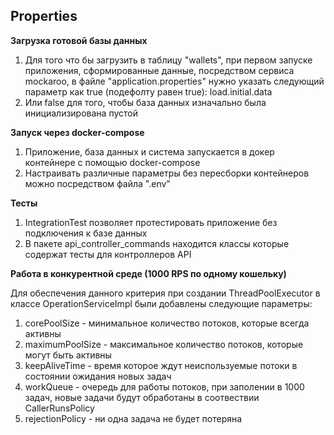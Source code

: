 ## Properties

**Загрузка готовой базы данных**
1. Для того что бы загрузить в таблицу "wallets", при первом запуске приложения, сформированные данные, посредством сервиса mockaroo, 
в файле "application.properties" нужно указать следующий параметр как true (подефолту равен true): 
load.initial.data
2. Или false для того, чтобы база данных изначально была инициализирована пустой

**Запуск через docker-compose**
1. Приложение, база данных и система запускается в докер контейнере с помощью docker-compose
2. Настраивать различные параметры без пересборки контейнеров можно посредством файла ".env"

**Тесты**
1. IntegrationTest позволяет протестировать приложение без подключения к базе данных
2. В пакете api_controller_commands находится классы которые содержат тесты для контроллеров API

**Работа в конкурентной среде (1000 RPS по одному кошельку)**

Для обеспечения данного критерия при создании ThreadPoolExecutor в классе OperationServiceImpl были добавлены следующие параметры:
1. corePoolSize - минимальное количество потоков, которые всегда активны
2. maximumPoolSize - максимальное количество потоков, которые могут быть активны
3. keepAliveTime - время которое ждут неиспользуемые потоки в состоянии ожидания новых задач
4. workQueue - очередь для работы потоков, при заполении в 1000 задач, новые задачи будут обработаны в соотвествии CallerRunsPolicy
5. rejectionPolicy - ни одна задача не будет потеряна